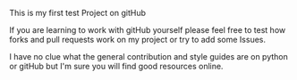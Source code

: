 This is my first test Project on gitHub

If you are learning to work with gitHub yourself please feel free to test how forks and pull requests work on my project
or try to add some Issues.

I have no clue what the general contribution and style guides are on python or gitHub but I'm sure you will find good resources online.

